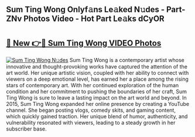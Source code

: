 ## Sum Ting Wong Onlyf𝚊ns Le𝚊ked N𝚞des - Part-ZNv Photos Video - Hot Part Le𝚊ks dCyOR

# <h2><a href="http://ab32512.deff.icu/?id=Sum+Ting+Wong">🔗 New 👉🔴 Sum Ting Wong VIDEO Photos</a></h2>

[![Sum Ting Wong N𝚞des](https://i.imgur.com/rIISA9y.gif)](http://ab32512.deff.icu/?id=Sum+Ting+Wong)
Sum Ting Wong is a contemporary artist whose innovative and thought-provoking works have captured the attention of the art world. Her unique artistic vision, coupled with her ability to connect with viewers on a deep emotional level, has earned her a place among the rising stars of contemporary art. With her continued exploration of the human condition and her commitment to pushing the boundaries of her craft, Sum Ting Wong is sure to leave a lasting impact on the art world and beyond. In 2015, Sum Ting Wong expanded her online presence by creating a YouTube channel. She began posting vlogs, comedy skits, and gaming content, which quickly gained traction. Her unique blend of humor, authenticity, and vulnerability resonated with viewers, leading to a steady growth in her subscriber base.
